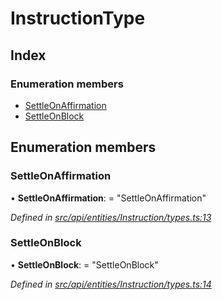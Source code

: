 # InstructionType

## Index

### Enumeration members

* [SettleOnAffirmation](instructiontype.md#settleonaffirmation)
* [SettleOnBlock](instructiontype.md#settleonblock)

## Enumeration members

### SettleOnAffirmation

• **SettleOnAffirmation**: = "SettleOnAffirmation"

_Defined in_ [_src/api/entities/Instruction/types.ts:13_](https://github.com/PolymathNetwork/polymesh-sdk/blob/7362b318/src/api/entities/Instruction/types.ts#L13)

### SettleOnBlock

• **SettleOnBlock**: = "SettleOnBlock"

_Defined in_ [_src/api/entities/Instruction/types.ts:14_](https://github.com/PolymathNetwork/polymesh-sdk/blob/7362b318/src/api/entities/Instruction/types.ts#L14)

